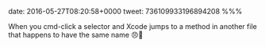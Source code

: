 date: 2016-05-27T08:20:58+0000
tweet: 736109933196894208
%%%

When you cmd-click a selector and Xcode jumps to a method in another file that happens to have the same name 😠💢
